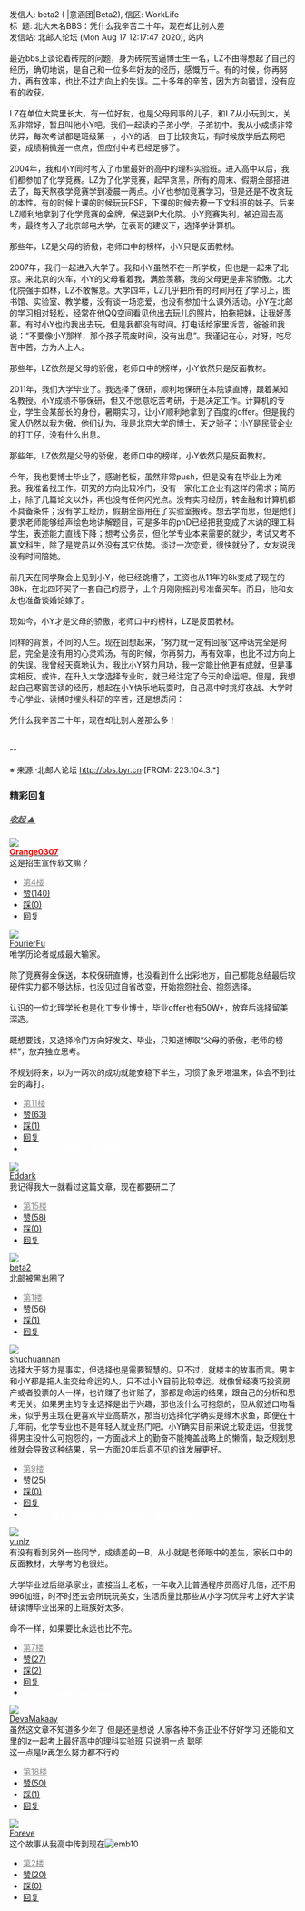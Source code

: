 <div class="a-content-wrap">发信人: beta2 ( |意涵团|Beta2), 信区: WorkLife<br>标&nbsp;&nbsp;题: 北大未名BBS：凭什么我辛苦二十年，现在却比别人差<br>发信站: 北邮人论坛 (Mon Aug 17 12:17:47 2020), 站内<br><br>最近bbs上谈论着砖院的问题，身为砖院苦逼博士生一名，LZ不由得想起了自己的经历，确切地说，是自己和一位多年好友的经历，感慨万千。有的时候，你再努力，再有效率，也比不过方向上的失误。二十多年的辛苦，因为方向错误，没有应有的收获。<br><br>LZ在单位大院里长大，有一位好友，也是父母同事的儿子，和LZ从小玩到大，关系非常好，暂且叫他小Y吧。我们一起读的子弟小学，子弟初中。我从小成绩非常优异，每次考试都是班级第一，小Y的话，由于比较贪玩，有时候放学后去网吧耍，成绩稍微差一点点，但应付中考已经足够了。<br><br>2004年，我和小Y同时考入了市里最好的高中的理科实验班。进入高中以后，我们都参加了化学竞赛。LZ为了化学竞赛，起早贪黑，所有的周末、假期全部搭进去了，每天熬夜学竞赛学到凌晨一两点。小Y也参加竞赛学习，但是还是不改贪玩的本性，有的时候上课的时候玩玩PSP，下课的时候去撩一下文科班的妹子。后来LZ顺利地拿到了化学竞赛的金牌，保送到P大化院。小Y竞赛失利，被迫回去高考，最终考入了北京邮电大学，在表哥的建议下，选择学计算机。<br><br>那些年，LZ是父母的骄傲，老师口中的榜样，小Y只是反面教材。<br><br>2007年，我们一起进入大学了。我和小Y虽然不在一所学校，但也是一起来了北京。来北京的火车，小Y的父母看着我，满脸羡慕，我的父母更是非常骄傲。北大化院强手如林，LZ不敢懈怠。大学四年，LZ几乎把所有的时间用在了学习上，图书馆、实验室、教学楼，没有谈一场恋爱，也没有参加什么课外活动。小Y在北邮的学习相对轻松，经常在他QQ空间看见他出去玩儿的照片，拍拖把妹，让我好羡慕。有时小Y也约我出去玩，但是我都没有时间。打电话给家里诉苦，爸爸和我说：“不要像小Y那样，那个孩子荒废时间，没有出息”。我谨记在心，对呀，吃尽苦中苦，方为人上人。<br><br>那些年，LZ依然是父母的骄傲，老师口中的榜样，小Y依然只是反面教材。<br><br>2011年，我们大学毕业了。我选择了保研，顺利地保研在本院读直博，跟着某知名教授。小Y成绩不够保研，但又不愿意吃苦考研，于是决定工作。计算机的专业，学生会某部长的身份，暑期实习，让小Y顺利地拿到了百度的offer。但是我的家人仍然以我为傲，他们认为，我是北京大学的博士，天之骄子；小Y是民营企业的打工仔，没有什么出息。<br><br>那些年，LZ依然是父母的骄傲，老师口中的榜样，小Y依然只是反面教材。<br><br>今年，我也要博士毕业了，感谢老板，虽然非常push，但是没有在毕业上为难我。我准备找工作。研究的方向比较冷门，没有一家化工企业有这样的需求；简历上，除了几篇论文以外，再也没有任何闪光点。没有实习经历，转金融和计算机都不具备条件；没有学工经历，假期全部用在了实验室搬砖。想去学而思，但是他们要求老师能够绘声绘色地讲解题目，可是多年的phD已经把我变成了木讷的理工科学生，表述能力直线下降；想考公务员，但化学专业本来需要的就少，考试又考不赢文科生，除了是党员以外没有其它优势。谈过一次恋爱，很快就分了，女友说我没有时间陪她。<br><br>前几天在同学聚会上见到小Y，他已经跳槽了，工资也从11年的8k变成了现在的38k，在北四环买了一套自己的房子，上个月刚刚摇到号准备买车。而且，他和女友也准备谈婚论嫁了。<br><br>现如今，小Y才是父母的骄傲，老师口中的榜样，LZ是反面教材。<br><br>同样的背景，不同的人生。现在回想起来，“努力就一定有回报”这种话完全是狗屁，完全是没有用的心灵鸡汤，有的时候，你再努力，再有效率，也比不过方向上的失误。我曾经天真地认为，我比小Y努力用功，我一定能比他更有成就，但是事实相反。或许，在升入大学选择专业时，就已经注定了今天的命运吧。但是，我想起自己寒窗苦读的经历，想起在小Y快乐地玩耍时，自己高中时挑灯夜战、大学时专心学业、读博时埋头科研的辛苦，还是想质问：<br><br>凭什么我辛苦二十年，现在却比别人差那么多！<br><br><br>--<br><br><font class="f000"></font><font class="f001">※ 来源:·北邮人论坛 <a target="_blank" href="http://bbs.byr.cn">http://bbs.byr.cn</a>·[FROM: 223.104.3.*]</font><font class="f000"><br></font><div id="nice_view" class="corner" style="margin:0;display:block"><div class="a-nice-comment-divline"><h3><span>精彩回复</span></h3><h5><a class="a-func-toggle" style="color:#555;" href="#">收起 ▲</a></h5></div><div class="a-nice-comment"><div class="a-nice-comment-item"><a class="a-nice-comment-face" href="/user/query/Orange0307"><img src="https://bbs.byr.cn/uploadFace/O/Orange0307.9198.jpg"></a><div class="a-nice-comment-cell"><div class="a-nice-comment-id"><a href="/user/query/Orange0307"><strong style="color:red;">Orange0307</strong></a></div><div class="a-nice-comment-content">这是招生宣传软文嘛？</div><div><ul class="a-func a-nice-comment-func"><li><a class="a-nice-comment-floor" style="color:#888;" title="点击跳转" href="/article/WorkLife/1151631?s=1151636">第4楼</a></li><li><a href="/article/WorkLife/ajax_voteup/1151636.json" class="a-func-like" id="like_list1151636"><samp class="ico-pos-zaninactive" id="icon_like_list1151636"></samp>赞(140)</a></li><li><a href="/article/WorkLife/ajax_votedown/1151636.json" id="listCai1151636" class="a-func-cai"><samp class="ico-pos-caiinactive" id="icon_list_cai1151636"></samp>踩(0)</a></li><li><samp class="ico-pos-reply"></samp><a href="/article/WorkLife/post/1151636" class="a-post">回复</a></li></ul></div></div></div><div class="a-nice-comment-item"><a class="a-nice-comment-face" href="/user/query/FourierFu"><img src="https://bbs.byr.cn/uploadFace/F/FourierFu.6785.jpg"></a><div class="a-nice-comment-cell"><div class="a-nice-comment-id"><a href="/user/query/FourierFu">FourierFu</a></div><div class="a-nice-comment-content">唯学历论者或成最大输家。<br><br>除了竞赛得金保送，本校保研直博，也没看到什么出彩地方，自己都能总结最后软硬件实力都不够达标，也没见过自省改变，开始抱怨社会、抱怨选择。<br><br>认识的一位北理学长也是化工专业博士，毕业offer也有50W+，放弃后选择留美深造。<br><br>既想要钱，又选择冷门方向好发文、毕业，只知道博取“父母的骄傲，老师的榜样”，放弃独立思考。<br><br>不规划将来，以为一两次的成功就能安稳下半生，习惯了象牙塔温床，体会不到社会的毒打。</div><div><ul class="a-func a-nice-comment-func"><li><a class="a-nice-comment-floor" style="color:#888;" title="点击跳转" href="/article/WorkLife/1151631?s=1151658">第11楼</a></li><li><a href="/article/WorkLife/ajax_voteup/1151658.json" class="a-func-like" id="like_list1151658"><samp class="ico-pos-zaninactive" id="icon_like_list1151658"></samp>赞(63)</a></li><li><a href="/article/WorkLife/ajax_votedown/1151658.json" id="listCai1151658" class="a-func-cai"><samp class="ico-pos-caiinactive" id="icon_list_cai1151658"></samp>踩(1)</a></li><li><samp class="ico-pos-reply"></samp><a href="/article/WorkLife/post/1151658" class="a-post">回复</a></li><li><a href="#" style="color:white;margin:0px 50px;">不求最好，但求最贵！ 8/10</a></li></ul></div></div></div><div class="a-nice-comment-item"><a class="a-nice-comment-face" href="/user/query/Eddark"><img src="https://bbs.byr.cn/img/face_default_m.jpg"></a><div class="a-nice-comment-cell"><div class="a-nice-comment-id"><a href="/user/query/Eddark">Eddark</a></div><div class="a-nice-comment-content">我记得我大一就看过这篇文章，现在都要研二了</div><div><ul class="a-func a-nice-comment-func"><li><a class="a-nice-comment-floor" style="color:#888;" title="点击跳转" href="/article/WorkLife/1151631?s=1151662">第15楼</a></li><li><a href="/article/WorkLife/ajax_voteup/1151662.json" class="a-func-like" id="like_list1151662"><samp class="ico-pos-zaninactive" id="icon_like_list1151662"></samp>赞(58)</a></li><li><a href="/article/WorkLife/ajax_votedown/1151662.json" id="listCai1151662" class="a-func-cai"><samp class="ico-pos-caiinactive" id="icon_list_cai1151662"></samp>踩(0)</a></li><li><samp class="ico-pos-reply"></samp><a href="/article/WorkLife/post/1151662" class="a-post">回复</a></li></ul></div></div></div><div class="a-nice-comment-item"><a class="a-nice-comment-face" href="/user/query/beta2"><img src="https://bbs.byr.cn/uploadFace/B/beta2.4594.jpg"></a><div class="a-nice-comment-cell"><div class="a-nice-comment-id"><a href="/user/query/beta2">beta2</a></div><div class="a-nice-comment-content">北邮被黑出圈了</div><div><ul class="a-func a-nice-comment-func"><li><a class="a-nice-comment-floor" style="color:#888;" title="点击跳转" href="/article/WorkLife/1151631?s=1151632">第1楼</a></li><li><a href="/article/WorkLife/ajax_voteup/1151632.json" class="a-func-like" id="like_list1151632"><samp class="ico-pos-zaninactive" id="icon_like_list1151632"></samp>赞(56)</a></li><li><a href="/article/WorkLife/ajax_votedown/1151632.json" id="listCai1151632" class="a-func-cai"><samp class="ico-pos-caiinactive" id="icon_list_cai1151632"></samp>踩(1)</a></li><li><samp class="ico-pos-reply"></samp><a href="/article/WorkLife/post/1151632" class="a-post">回复</a></li></ul></div></div></div><div class="a-nice-comment-item"><a class="a-nice-comment-face" href="/user/query/shuchuannan"><img src="https://bbs.byr.cn/uploadFace/S/shuchuannan.3966.jpg"></a><div class="a-nice-comment-cell"><div class="a-nice-comment-id"><a href="/user/query/shuchuannan">shuchuannan</a></div><div class="a-nice-comment-content">选择大于努力是事实，但选择也是需要智慧的。只不过，就楼主的故事而言。男主和小Y都是把人生交给命运的人，只不过小Y目前比较幸运。就像曾经凑巧投资房产或者股票的人一样，也许赚了也许赔了，那都是命运的结果，跟自己的分析和思考无关。如果男主的专业选择是出于兴趣，那也没什么可抱怨的，但从叙述口吻看来，似乎男主现在更喜欢毕业高薪水，那当初选择化学确实是缘木求鱼，即便在十几年前，化学专业也不是年轻人就业热门吧。小Y确实目前来说比较走运，但我觉得男主没什么可抱怨的，一方面战术上的勤奋不能掩盖战略上的懒惰，缺乏规划思维就会导致这种结果，另一方面20年后真不见的谁发展更好。</div><div><ul class="a-func a-nice-comment-func"><li><a class="a-nice-comment-floor" style="color:#888;" title="点击跳转" href="/article/WorkLife/1151631?s=1151653">第9楼</a></li><li><a href="/article/WorkLife/ajax_voteup/1151653.json" class="a-func-like" id="like_list1151653"><samp class="ico-pos-zaninactive" id="icon_like_list1151653"></samp>赞(25)</a></li><li><a href="/article/WorkLife/ajax_votedown/1151653.json" id="listCai1151653" class="a-func-cai"><samp class="ico-pos-caiinactive" id="icon_list_cai1151653"></samp>踩(0)</a></li><li><samp class="ico-pos-reply"></samp><a href="/article/WorkLife/post/1151653" class="a-post">回复</a></li><li><a href="#" style="color:white;margin:0px 50px;">每个人都在忙，要么忙着活，要么忙着死。 6/10</a></li></ul></div></div></div><div class="a-nice-comment-item"><a class="a-nice-comment-face" href="/user/query/yunlz"><img src="https://bbs.byr.cn/uploadFace/Y/yunlz.4594.jpg"></a><div class="a-nice-comment-cell"><div class="a-nice-comment-id"><a href="/user/query/yunlz">yunlz</a></div><div class="a-nice-comment-content">有没有看到另外一些同学，成绩差的一B，从小就是老师眼中的差生，家长口中的反面教材，大学考的也很烂。<br><br>大学毕业过后继承家业，直接当上老板，一年收入比普通程序员高好几倍，还不用996加班，时不时还去会所玩玩美女，生活质量比那些从小学习优异考上好大学读研读博毕业出来的上班族好太多。<br><br>命不一样，如果要比永远也比不完。</div><div><ul class="a-func a-nice-comment-func"><li><a class="a-nice-comment-floor" style="color:#888;" title="点击跳转" href="/article/WorkLife/1151631?s=1151647">第7楼</a></li><li><a href="/article/WorkLife/ajax_voteup/1151647.json" class="a-func-like" id="like_list1151647"><samp class="ico-pos-zaninactive" id="icon_like_list1151647"></samp>赞(27)</a></li><li><a href="/article/WorkLife/ajax_votedown/1151647.json" id="listCai1151647" class="a-func-cai"><samp class="ico-pos-caiinactive" id="icon_list_cai1151647"></samp>踩(2)</a></li><li><samp class="ico-pos-reply"></samp><a href="/article/WorkLife/post/1151647" class="a-post">回复</a></li><li><a href="#" style="color:white;margin:0px 50px;">Tomorrow is another day. 4/10</a></li></ul></div></div></div><div class="a-nice-comment-item"><a class="a-nice-comment-face" href="/user/query/DevaMakaay"><img src="https://bbs.byr.cn/uploadFace/D/DevaMakaay.4532.jpg"></a><div class="a-nice-comment-cell"><div class="a-nice-comment-id"><a href="/user/query/DevaMakaay">DevaMakaay</a></div><div class="a-nice-comment-content">虽然这文章不知道多少年了 但是还是想说 人家各种不务正业不好好学习 还能和文里的lz一起考上最好高中的理科实验班 只说明一点 聪明<br>这一点是lz再怎么努力都不行的</div><div><ul class="a-func a-nice-comment-func"><li><a class="a-nice-comment-floor" style="color:#888;" title="点击跳转" href="/article/WorkLife/1151631?s=1151668">第18楼</a></li><li><a href="/article/WorkLife/ajax_voteup/1151668.json" class="a-func-like" id="like_list1151668"><samp class="ico-pos-zaninactive" id="icon_like_list1151668"></samp>赞(50)</a></li><li><a href="/article/WorkLife/ajax_votedown/1151668.json" id="listCai1151668" class="a-func-cai"><samp class="ico-pos-caiinactive" id="icon_list_cai1151668"></samp>踩(1)</a></li><li><samp class="ico-pos-reply"></samp><a href="/article/WorkLife/post/1151668" class="a-post">回复</a></li></ul></div></div></div><div class="a-nice-comment-item"><a class="a-nice-comment-face" href="/user/query/Foreve"><img src="https://bbs.byr.cn/img/face_default_m.jpg"></a><div class="a-nice-comment-cell"><div class="a-nice-comment-id"><a href="/user/query/Foreve">Foreve</a></div><div class="a-nice-comment-content">这个故事从我高中传到现在<img src="/img/ubb/emb/10.gif" alt="emb10" style="display:inline;border-style:none"></div><div><ul class="a-func a-nice-comment-func"><li><a class="a-nice-comment-floor" style="color:#888;" title="点击跳转" href="/article/WorkLife/1151631?s=1151633">第2楼</a></li><li><a href="/article/WorkLife/ajax_voteup/1151633.json" class="a-func-like" id="like_list1151633"><samp class="ico-pos-zaninactive" id="icon_like_list1151633"></samp>赞(20)</a></li><li><a href="/article/WorkLife/ajax_votedown/1151633.json" id="listCai1151633" class="a-func-cai"><samp class="ico-pos-caiinactive" id="icon_list_cai1151633"></samp>踩(0)</a></li><li><samp class="ico-pos-reply"></samp><a href="/article/WorkLife/post/1151633" class="a-post">回复</a></li></ul></div></div></div></div></div><!--成就解锁：彩蛋2号获得！输入魂斗罗秘籍可解锁彩蛋3号。hint： IE 0=A  1=B--来自bbs.byr.cn----></div>